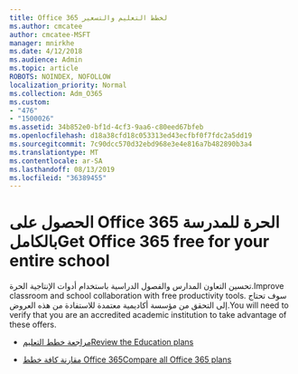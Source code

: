 ```yaml
---
title: Office 365 لخطط التعليم والتسعير
ms.author: cmcatee
author: cmcatee-MSFT
manager: mnirkhe
ms.date: 4/12/2018
ms.audience: Admin
ms.topic: article
ROBOTS: NOINDEX, NOFOLLOW
localization_priority: Normal
ms.collection: Adm_O365
ms.custom:
- "476"
- "1500026"
ms.assetid: 34b852e0-bf1d-4cf3-9aa6-c80eed67bfeb
ms.openlocfilehash: d18a38cfd18c053313ed43ecfbf0f7fdc2a5dd19
ms.sourcegitcommit: 7c90dcc570d32ebd968e3e4e816a7b482890b3a4
ms.translationtype: MT
ms.contentlocale: ar-SA
ms.lasthandoff: 08/13/2019
ms.locfileid: "36389455"
---
```

# <a name="get-office-365-free-for-your-entire-school"></a><span data-ttu-id="7fe70-102">الحصول على Office 365 الحرة للمدرسة بالكامل</span><span class="sxs-lookup"><span data-stu-id="7fe70-102">Get Office 365 free for your entire school</span></span>

<span data-ttu-id="7fe70-103">تحسين التعاون المدارس والفصول الدراسية باستخدام أدوات الإنتاجية الحرة.</span><span class="sxs-lookup"><span data-stu-id="7fe70-103">Improve classroom and school collaboration with free productivity tools.</span></span> <span data-ttu-id="7fe70-104">سوف تحتاج إلى التحقق من مؤسسة أكاديمية معتمدة للاستفادة من هذه العروض.</span><span class="sxs-lookup"><span data-stu-id="7fe70-104">You will need to verify that you are an accredited academic institution to take advantage of these offers.</span></span>
  
- [<span data-ttu-id="7fe70-105">مراجعة خطط التعليم</span><span class="sxs-lookup"><span data-stu-id="7fe70-105">Review the Education plans</span></span>](https://products.office.com/academic/compare-office-365-education-plans)

- [<span data-ttu-id="7fe70-106">مقارنة كافة خطط Office 365</span><span class="sxs-lookup"><span data-stu-id="7fe70-106">Compare all Office 365 plans</span></span>](https://products.office.com/business/compare-more-office-365-for-business-plans)